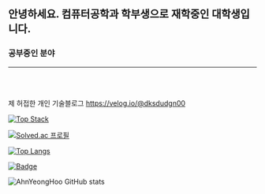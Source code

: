 ## 안녕하세요. 컴퓨터공학과 학부생으로 재학중인 대학생입니다.

### 공부중인 분야 

<hr />

<br>
<br>

  제 허접한 개인 기술블로그 https://velog.io/@dksdudgn00
<br>


[![Top Stack](https://widget.realdeveloper.pro/api/top?stack=Python,Django,Node.js)](https://github.com/dksdudgn00)

[![Solved.ac 프로필](http://mazassumnida.wtf/api/v2/generate_badge?boj=dksdudgn00)](https://solved.ac/dksdudgn00)

[![Top Langs](https://github-readme-stats.vercel.app/api/top-langs/?username=AhnYeonghoo&layout=compact&theme=tokyonight&langs_count=8)](https://github.com/anuraghazra/github-readme-stats)

[![Badge](https://widget.realdeveloper.pro/api/badge?title=Languages&badges=Python,C,JavaScript,Django,Node.js)](https://github.com/dksdudgn00)

![AhnYeongHoo GitHub stats](https://github-readme-stats.vercel.app/api?username=AhnYeonghoo&theme=dark&show_icons=true?theme=gotham)





